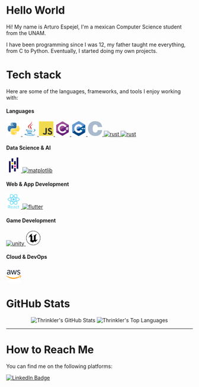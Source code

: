 # Hello World
Hi! My name is Arturo Espejel, I'm a mexican Computer Science student from the UNAM. 

I have been programming since I was 12, my father taught me everything, from C to Python. Eventually, I started doing my own projects.

# Tech stack
Here are some of the languages, frameworks, and tools I enjoy working with:
#### **Languages**
<p align="left">
  <a href="https://www.python.org" target="_blank" rel="noreferrer">
    <img src="https://raw.githubusercontent.com/devicons/devicon/master/icons/python/python-original.svg" alt="python" width="40" height="40"/>
  </a>
  <a href="https://www.java.com" target="_blank" rel="noreferrer">
    <img src="https://raw.githubusercontent.com/devicons/devicon/master/icons/java/java-original.svg" alt="java" width="40" height="40"/>
  </a>
  <a href="https://developer.mozilla.org/en-US/docs/Web/JavaScript" target="_blank" rel="noreferrer">
    <img src="https://raw.githubusercontent.com/devicons/devicon/master/icons/javascript/javascript-original.svg" alt="javascript" width="40" height="40"/>
  </a>
  <a href="https://www.csharpstar.com/" target="_blank" rel="noreferrer">
    <img src="https://raw.githubusercontent.com/devicons/devicon/master/icons/csharp/csharp-original.svg" alt="csharp" width="40" height="40"/>
  </a>
  <a href="https://www.cplusplus.com/" target="_blank" rel="noreferrer">
    <img src="https://raw.githubusercontent.com/devicons/devicon/master/icons/cplusplus/cplusplus-original.svg" alt="cplusplus" width="40" height="40"/>
  </a>
  <a href="https://www.cprogramming.com/" target="_blank" rel="noreferrer">
    <img src="https://raw.githubusercontent.com/devicons/devicon/master/icons/c/c-original.svg" alt="c" width="40" height="40"/>
  </a>
  <a href="https://www.rust-lang.org" target="_blank" rel="noreferrer">
  <img src="https://cdn.jsdelivr.net/gh/devicons/devicon/icons/rust/rust-original.svg#gh-light-mode-only" alt="rust" width="40" height="40"/>
  <img src="https://cdn.jsdelivr.net/gh/devicons/devicon/icons/rust/rust-original.svg#gh-dark-mode-only" alt="rust" width="40" height="40"/>
  </a>
</p>

#### **Data Science & AI**
<p align="left">
  <a href="https://pandas.pydata.org/" target="_blank" rel="noreferrer">
    <img src="https://raw.githubusercontent.com/devicons/devicon/2ae2a900d2f041da66e950e4d48052658d850630/icons/pandas/pandas-original.svg" alt="pandas" width="40" height="40"/>
  </a>
  <a href="https://matplotlib.org/" target="_blank" rel="noreferrer">
    <img src="https://upload.wikimedia.org/wikipedia/commons/8/84/Matplotlib_icon.svg" alt="matplotlib" width="40" height="40"/>
  </a>
</p>

#### **Web & App Development**
<p align="left">
  <a href="https://reactjs.org/" target="_blank" rel="noreferrer">
    <img src="https://raw.githubusercontent.com/devicons/devicon/master/icons/react/react-original-wordmark.svg" alt="react" width="40" height="40"/>
  </a>
  <a href="https://flutter.dev" target="_blank" rel="noreferrer">
    <img src="https://www.vectorlogo.zone/logos/flutterio/flutterio-icon.svg" alt="flutter" width="40" height="40"/>
  </a>
</p>

#### **Game Development**
<p align="left">
  <a href="https://unity.com/" target="_blank" rel="noreferrer">
    <img src="https://www.vectorlogo.zone/logos/unity3d/unity3d-icon.svg" alt="unity" width="40" height="40"/>
  </a>
  <a href="https://www.unrealengine.com/" target="_blank" rel="noreferrer">
  <img src="https://raw.githubusercontent.com/devicons/devicon/master/icons/unrealengine/unrealengine-original.svg" alt="unreal engine" width="40" height="40"/>
  </a>
</p>

#### **Cloud & DevOps**
<p align="left">
  <a href="https://aws.amazon.com" target="_blank" rel="noreferrer">
    <img src="https://raw.githubusercontent.com/devicons/devicon/master/icons/amazonwebservices/amazonwebservices-original-wordmark.svg" alt="aws" width="40" height="40"/>
  </a>
</p>

# GitHub Stats

<p align="center">
  <img src="https://github-readme-stats.vercel.app/api?username=Thrinkler&show_icons=true&theme=dracula&include_all_commits=true&count_private=true" alt="Thrinkler's GitHub Stats" />
  <img src="https://github-readme-stats.vercel.app/api/top-langs/?username=Thrinkler&layout=compact&langs_count=8&theme=dracula" alt="Thrinkler's Top Languages" />
</p>

---

# How to Reach Me

You can find me on the following platforms:

<p align="left">
  <a href="https://www.linkedin.com/in/juan-arturo-espejel-báez-b25263327/">
    <img src="https://img.shields.io/badge/LinkedIn-0077B5?style=for-the-badge&logo=linkedin&logoColor=white" alt="LinkedIn Badge"/>
  </a>
  </p>

<!--
**Thrinkler/Thrinkler** is a ✨ _special_ ✨ repository because its `README.md` (this file) appears on your GitHub profile.

Here are some ideas to get you started:

- 🔭 I’m currently working on ...
- 🌱 I’m currently learning ...
- 👯 I’m looking to collaborate on ...
- 🤔 I’m looking for help with ...
- 💬 Ask me about ...
- 📫 How to reach me: ...
- 😄 Pronouns: ...
- ⚡ Fun fact: ...
-->
